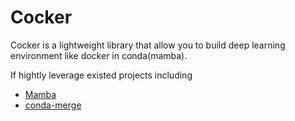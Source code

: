# Cocker

Cocker is a lightweight library that allow you to build deep learning environment like docker in conda(mamba).

If hightly leverage existed projects including 

- [Mamba](https://github.com/mamba-org/mamba)
- [conda-merge](https://github.com/amitbeka/conda-merge)


